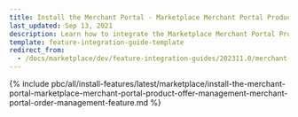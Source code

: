 ```yaml
---
title: Install the Merchant Portal - Marketplace Merchant Portal Product Offer Management + Merchant Portal Order Management feature
last_updated: Sep 13, 2021
description: Learn how to integrate the Marketplace Merchant Portal Product Offer Management + Merchant Portal Order Management feature into a Spryker project.
template: feature-integration-guide-template
redirect_from:
  - /docs/marketplace/dev/feature-integration-guides/202311.0/merchant-portal-marketplace-merchant-portal-product-offer-management-merchant-portal-order-management-feature-integration.html
---
```


{% include pbc/all/install-features/latest/marketplace/install-the-merchant-portal-marketplace-merchant-portal-product-offer-management-merchant-portal-order-management-feature.md %} <!-- To edit, see /_includes/pbc/all/install-features/202311.0/marketplace/install-the-merchant-portal-marketplace-merchant-portal-product-offer-management-merchant-portal-order-management-feature.md -->
